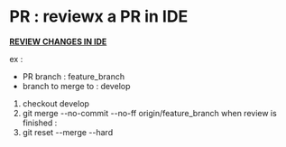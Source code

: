 # PR : reviewx a PR in IDE 
**[REVIEW CHANGES IN IDE](https://medium.com/@mkutlev/pull-request-review-with-intellij-idea-or-android-studio-e60fbb3e3639)**

ex : 
* PR branch : feature_branch
* branch to merge to : develop

1. checkout develop 
2. git merge --no-commit --no-ff origin/feature_branch 
when review is finished : 
3. git reset --merge --hard